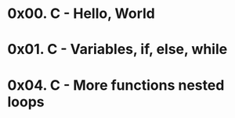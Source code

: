 # 0x00. C - Hello, World
# 0x01. C - Variables, if, else, while
# 0x04. C - More functions nested loops
